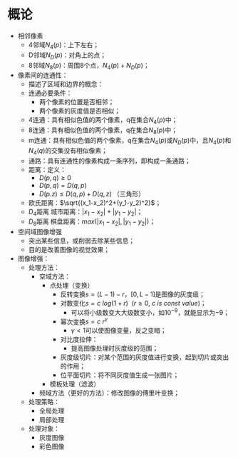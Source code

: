 # 概论

-   相邻像素
    -   4邻域$N_4(p)$：上下左右；
    -   D邻域$N_D(p)$：对角上的点；
    -   8邻域$N_8(p)$：周围8个点，$N_4(p)+N_D(p)$；
-   像素间的连通性：
    -   描述了区域和边界的概念：
    -   连通必要条件：
        -   两个像素的位置是否相邻；
        -   两个像素的灰度值是否相似；
    -   4连通：具有相似色值的两个像素，q在集合$N_4(p)$中；
    -   8连通：具有相似色值的两个像素，q在集合$N_8(p)$中；
    -   m连通：具有相似色值的两个像素，q在集合$N_4(p)$或$N_D(p)$中，且$N_4(p)$和$N_4(q)$的交集没有相似像素；
    -   通路：具有连通性的像素构成一条序列，即构成一条通路；
    -   距离：定义：
        -   $D(p,q)\ge0$
        -   $D(p,q)=D(q,p)$
        -   $D(p.z)\le D(q,p)+D(q,z)$  （三角形）
    -   欧氏距离：$\sqrt{(x_1-x_2)^2+(y_1-y_2)^2}$；
    -   $D_4$距离 城市距离：$|x_1-x_2|+|y_1-y_2|$；
    -   $D_8$距离 棋盘距离：$max(|x_1-x_2|,|y_1-y_2|)$；
-   空间域图像增强
    -   突出某些信息，或削弱去除某些信息；
    -   目的是改善图像的视觉效果；
-   图像增强：
    -   处理方法：
        -   空域方法：
            -   点处理（变换）
                -   反转变换$s=(L-1)-r$，$[0,L-1]$是图像的灰度级；
                -   对数变化$s=c\ log(1+r)\ \ (r\ge 0,\ c\ is\ const\ value)$；
                    -   可以将小级数变大大级数变小，如$10^{-9}$，就能显示为$-9$；
                -   幂次变换$s=c\ r^\gamma$
                    -   $\gamma<1$可以使图像变量，反之变暗；
                -   对比度拉伸：
                    -   提高图像处理时灰度级的范围；
                -   灰度级切片：对某个范围的灰度值进行变换，起到切片或突出的作用；
                -   位平面切片：将不同灰度值生成一张图片；
            -   模板处理（滤波）
        -   频域方法（更好的方法）：修改图像的傅里叶变换；
    -   处理策略：
        -   全局处理
        -   局部处理
    -   处理对象：
        -   灰度图像
        -   彩色图像